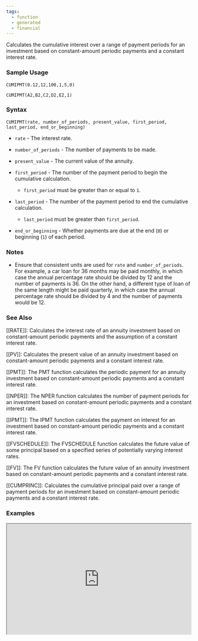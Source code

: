```yaml
---
tags:
  - function
  - generated
  - financial
---
```


Calculates the cumulative interest over a range of payment periods for an investment based on constant-amount periodic payments and a constant interest rate.

### Sample Usage

`CUMIPMT(0.12,12,100,1,5,0)`

`CUMIPMT(A2,B2,C2,D2,E2,1)`

### Syntax

`CUMIPMT(rate, number_of_periods, present_value, first_period, last_period, end_or_beginning)`

* `rate` - The interest rate.
* `number_of_periods` - The number of payments to be made.
* `present_value` - The current value of the annuity.
* `first_period` - The number of the payment period to begin the cumulative calculation.

  + `first_period` must be greater than or equal to `1`.
* `last_period` - The number of the payment period to end the cumulative calculation.

  + `last_period` must be greater than `first_period`.
* `end_or_beginning` - Whether payments are due at the end (`0`) or beginning (`1`) of each period.

### Notes

* Ensure that consistent units are used for `rate` and `number_of_periods`. For example, a car loan for 36 months may be paid monthly, in which case the annual percentage rate should be divided by 12 and the number of payments is 36. On the other hand, a different type of loan of the same length might be paid quarterly, in which case the annual percentage rate should be divided by 4 and the number of payments would be 12.

### See Also

[[RATE]]: Calculates the interest rate of an annuity investment based on constant-amount periodic payments and the assumption of a constant interest rate.

[[PV]]: Calculates the present value of an annuity investment based on constant-amount periodic payments and a constant interest rate.

[[PMT]]: The PMT function calculates the periodic payment for an annuity investment based on constant-amount periodic payments and a constant interest rate.

[[NPER]]: The NPER function calculates the number of payment periods for an investment based on constant-amount periodic payments and a constant interest rate.

[[IPMT]]: The IPMT function calculates the payment on interest for an investment based on constant-amount periodic payments and a constant interest rate.

[[FVSCHEDULE]]: The FVSCHEDULE function calculates the future value of some principal based on a specified series of potentially varying interest rates.

[[FV]]: The FV function calculates the future value of an annuity investment based on constant-amount periodic payments and a constant interest rate.

[[CUMPRINC]]: Calculates the cumulative principal paid over a range of payment periods for an investment based on constant-amount periodic payments and a constant interest rate.

### Examples

<iframe height="300" src="https://docs.google.com/spreadsheet/pub?key=0As3tAuweYU9QdDJFeERTWjFvUFhFYzRoMFFHdEtlQ1E&amp;output=html" width="500"></iframe>